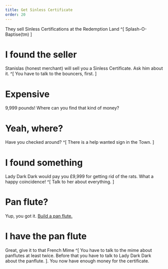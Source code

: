 ```yaml
---
title: Get Sinless Certificate
order: 20
---
```


They sell Sinless Certifications at the Redemption Land ^[ Splash-O-Baptise(tm) ]

# I found the seller
Stanislas (honest merchant) will sell you a Sinless Certificate. Ask him about it. ^[ You have to talk to the bouncers, first. ]

# Expensive
9,999 pounds! Where can you find that kind of money?

# Yeah, where?
Have you checked around? ^[ There is a help wanted sign in the Town. ]

# I found something
Lady Dark Dark would pay you £9,999 for getting rid of the rats. What a happy coincidence! ^[ Talk to her about everything. ]

# Pan flute?
Yup, you got it. [Build a pan flute.](pan_flute/index.md)

# I have the pan flute
Great, give it to that French Mime ^[ You have to talk to the mime about panflutes at least twice. Before that you have to talk to Lady Dark Dark about the panflute. ]. You now have enough money for the certificate.
